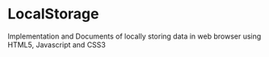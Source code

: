 # LocalStorage
Implementation and Documents of locally storing data in web browser using HTML5, Javascript and CSS3
